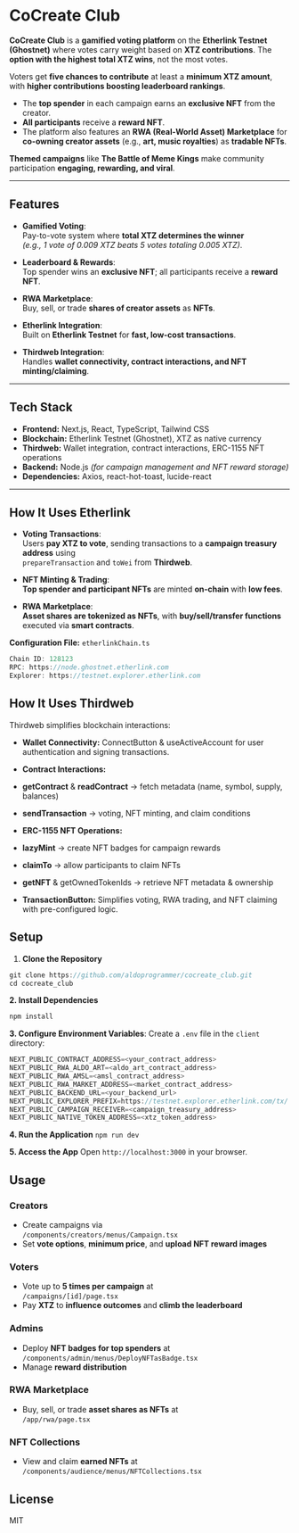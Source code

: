 # CoCreate Club

**CoCreate Club** is a **gamified voting platform** on the **Etherlink Testnet (Ghostnet)** where votes carry weight based on **XTZ contributions**. The **option with the highest total XTZ wins**, not the most votes.  

Voters get **five chances to contribute** at least a **minimum XTZ amount**, with **higher contributions boosting leaderboard rankings**.  

- The **top spender** in each campaign earns an **exclusive NFT** from the creator.  
- **All participants** receive a **reward NFT**.  
- The platform also features an **RWA (Real-World Asset) Marketplace** for **co-owning creator assets** (e.g., **art, music royalties**) as **tradable NFTs**.  

**Themed campaigns** like **The Battle of Meme Kings** make community participation **engaging, rewarding, and viral**.

---

## Features

- **Gamified Voting**:  
  Pay-to-vote system where **total XTZ determines the winner**  
  *(e.g., 1 vote of 0.009 XTZ beats 5 votes totaling 0.005 XTZ)*.

- **Leaderboard & Rewards**:  
  Top spender wins an **exclusive NFT**; all participants receive a **reward NFT**.

- **RWA Marketplace**:  
  Buy, sell, or trade **shares of creator assets** as **NFTs**.

- **Etherlink Integration**:  
  Built on **Etherlink Testnet** for **fast, low-cost transactions**.

- **Thirdweb Integration**:  
  Handles **wallet connectivity, contract interactions, and NFT minting/claiming**.

---

## Tech Stack

- **Frontend:** Next.js, React, TypeScript, Tailwind CSS  
- **Blockchain:** Etherlink Testnet (Ghostnet), XTZ as native currency  
- **Thirdweb:** Wallet integration, contract interactions, ERC-1155 NFT operations  
- **Backend:** Node.js *(for campaign management and NFT reward storage)*  
- **Dependencies:** Axios, react-hot-toast, lucide-react  

---

## How It Uses Etherlink

- **Voting Transactions**:  
  Users **pay XTZ to vote**, sending transactions to a **campaign treasury address** using  
  `prepareTransaction` and `toWei` from **Thirdweb**.

- **NFT Minting & Trading**:  
  **Top spender and participant NFTs** are minted **on-chain** with **low fees**.

- **RWA Marketplace**:  
  **Asset shares are tokenized as NFTs**, with **buy/sell/transfer functions** executed via **smart contracts**.

**Configuration File:** `etherlinkChain.ts`

```ts
Chain ID: 128123
RPC: https://node.ghostnet.etherlink.com
Explorer: https://testnet.explorer.etherlink.com
```

## How It Uses Thirdweb
Thirdweb simplifies blockchain interactions:

- **Wallet Connectivity:**
ConnectButton & useActiveAccount for user authentication and signing transactions.

- **Contract Interactions:**

- **getContract** & **readContract** → fetch metadata (name, symbol, supply, balances)

- **sendTransaction** → voting, NFT minting, and claim conditions

- **ERC-1155 NFT Operations:**

- **lazyMint** → create NFT badges for campaign rewards

- **claimTo** → allow participants to claim NFTs

- **getNFT** & getOwnedTokenIds → retrieve NFT metadata & ownership

- **TransactionButton:**
Simplifies voting, RWA trading, and NFT claiming with pre-configured logic.

## Setup

1. **Clone the Repository**
```ts
git clone https://github.com/aldoprogrammer/cocreate_club.git
cd cocreate_club
```

**2. Install Dependencies**
```ts
npm install
```

**3. Configure Environment Variables**: Create a ```.env``` file in the ```client``` directory:

```ts
NEXT_PUBLIC_CONTRACT_ADDRESS=<your_contract_address>
NEXT_PUBLIC_RWA_ALDO_ART=<aldo_art_contract_address>
NEXT_PUBLIC_RWA_AMSL=<amsl_contract_address>
NEXT_PUBLIC_RWA_MARKET_ADDRESS=<market_contract_address>
NEXT_PUBLIC_BACKEND_URL=<your_backend_url>
NEXT_PUBLIC_EXPLORER_PREFIX=https://testnet.explorer.etherlink.com/tx/
NEXT_PUBLIC_CAMPAIGN_RECEIVER=<campaign_treasury_address>
NEXT_PUBLIC_NATIVE_TOKEN_ADDRESS=<xtz_token_address>
```

**4. Run the Application**
```npm run dev```

**5. Access the App**
Open ```http://localhost:3000``` in your browser.

## Usage

### **Creators**
- Create campaigns via  
  `/components/creators/menus/Campaign.tsx`
- Set **vote options**, **minimum price**, and **upload NFT reward images**

### **Voters**
- Vote up to **5 times per campaign** at  
  `/campaigns/[id]/page.tsx`
- Pay **XTZ** to **influence outcomes** and **climb the leaderboard**

### **Admins**
- Deploy **NFT badges for top spenders** at  
  `/components/admin/menus/DeployNFTasBadge.tsx`
- Manage **reward distribution**

### **RWA Marketplace**
- Buy, sell, or trade **asset shares as NFTs** at  
  `/app/rwa/page.tsx`

### **NFT Collections**
- View and claim **earned NFTs** at  
  `/components/audience/menus/NFTCollections.tsx`

## License

MIT
